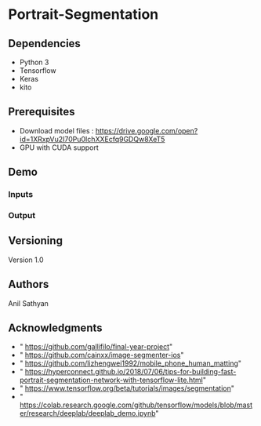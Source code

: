 # Portrait-Segmentation


## Dependencies

* Python 3
* Tensorflow
* Keras
* kito

## Prerequisites

* Download model files : https://drive.google.com/open?id=1XRxpVu2I70Pu0IchXXEcfq9GDQw8XeT5
* GPU with CUDA support

## Demo

### Inputs



### Output


## Versioning

Version 1.0

## Authors

Anil Sathyan

## Acknowledgments
* " https://github.com/gallifilo/final-year-project"
* " https://github.com/cainxx/image-segmenter-ios"
* " https://github.com/lizhengwei1992/mobile_phone_human_matting"
* " https://hyperconnect.github.io/2018/07/06/tips-for-building-fast-portrait-segmentation-network-with-tensorflow-lite.html"
* " https://www.tensorflow.org/beta/tutorials/images/segmentation"
* " https://colab.research.google.com/github/tensorflow/models/blob/master/research/deeplab/deeplab_demo.ipynb"
